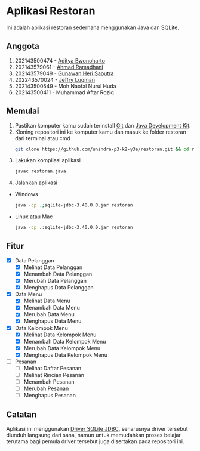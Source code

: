 # **Aplikasi Restoran**
Ini adalah aplikasi restoran sederhana menggunakan Java dan SQLite.

## Anggota
1. 202143500474 - [Aditya Bwonoharto](https://github.com/ditsfy)
2. 202143579061 - [Ahmad Ramadhani](https://github.com/ramadhani-22)
3. 202143579049 - [Gunawan Heri Saputra](https://github.com/Gunawan-Heri)
4. 202243570024 - [Jeffry Luqman](https://github.com/jeffry-luqman)
5. 202143500549 - Moh Naofal Nurul Huda
6. 202143500411 - Muhammad Aftar Roziq

## Memulai
1. Pastikan komputer kamu sudah terinstall [Git](https://git-scm.com/) dan [Java Development Kit](http://jdk.java.net/).
2. Kloning repositori ini ke komputer kamu dan masuk ke folder restoran dari terminal atau cmd
	```bash
	git clone https://github.com/unindra-p3-k2-y3e/restoran.git && cd restoran
	```
3. Lakukan kompilasi aplikasi
	```bash
	javac restoran.java
	```
4. Jalankan aplikasi
  * Windows
	```bash
	java -cp .;sqlite-jdbc-3.40.0.0.jar restoran
	```
  * Linux atau Mac
	```bash
	java -cp .:sqlite-jdbc-3.40.0.0.jar restoran
	```

## Fitur
- [x] Data Pelanggan
  - [x] Melihat Data Pelanggan
  - [x] Menambah Data Pelanggan
  - [x] Merubah Data Pelanggan
  - [x] Menghapus Data Pelanggan
- [x] Data Menu
  - [x] Melihat Data Menu
  - [x] Menambah Data Menu
  - [x] Merubah Data Menu
  - [x] Menghapus Data Menu
- [x] Data Kelompok Menu
  - [x] Melihat Data Kelompok Menu
  - [x] Menambah Data Kelompok Menu
  - [x] Merubah Data Kelompok Menu
  - [x] Menghapus Data Kelompok Menu
- [ ] Pesanan
  - [ ] Melihat Daftar Pesanan
  - [ ] Melihat Rincian Pesanan
  - [ ] Menambah Pesanan
  - [ ] Merubah Pesanan
  - [ ] Menghapus Pesanan

## Catatan
Aplikasi ini menggunakan [Driver SQLite JDBC](https://github.com/xerial/sqlite-jdbc), seharusnya driver tersebut diunduh langsung dari sana, namun untuk memudahkan proses belajar terutama bagi pemula driver tersebut juga disertakan pada repositori ini.
